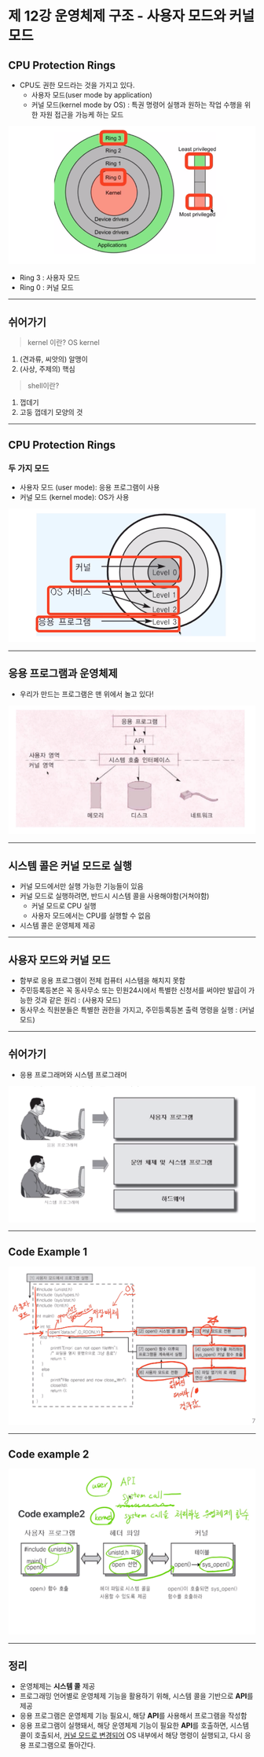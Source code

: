 # 제 12강 운영체제 구조 - 사용자 모드와 커널 모드 
## CPU Protection Rings 
- CPU도 권한 모드라는 것을 가지고 있다. 
  - 사용자 모드(user mode by application)
  - 커널 모드(kernel mode by OS) : 특권 명령어 실행과 원하는 작업 수행을 위한 자원 접근을 가능케 하는 모드 

![사용자 모드, 커널모드](../img/kernel_user_mode.png)
- Ring 3 : 사용자 모드 
- Ring 0 : 커널 모드 
---
## 쉬어가기 
> kernel 이란? OS kernel 
1. (견과류, 씨앗의) 알맹이 
2. (사상, 주제의) 핵심 
> shell이란? 
1. 껍데기 
2. 고둥 껍데기 모양의 것 
---
## CPU Protection Rings 
### 두 가지 모드 
- 사용자 모드 (user mode): 응용 프로그램이 사용 
- 커널 모드 (kernel mode): OS가 사용 

![사용자 모드, 커널모드2](../img/kernel_user_mode2.png)

---
## 응용 프로그램과 운영체제 
- 우리가 만드는 프로그램은 맨 위에서 놀고 있다! 

![응용 프로그램과 운영체제](../img/application_os.png)

---
## 시스템 콜은 커널 모드로 실행 
- 커널 모드에서만 실행 가능한 기능들이 있음 
- 커널 모드로 실행하려면, 반드시 시스템 콜을 사용해야함(거쳐야함)
  - 커널 모드로 CPU 실행 
  - 사용자 모드에서는 CPU를 실행할 수 없음 
- 시스템 콜은 운영체제 제공 

---
## 사용자 모드와 커널 모드 
- 함부로 응용 프로그램이 전체 컴퓨터 시스템을 해치지 못함 
- 주민등록등본은 꼭 동사무소 또는 민원24시에서 특별한 신청서를 써야만 발급이 가능한 것과 같은 원리 : (사용자 모드)
- 동사무소 직원분들은 특별한 권한을 가지고, 주민등록등본 출력 명령을 실행 : (커널모드)
---
## 쉬어가기 
- 응용 프로그래머와 시스템 프로그래머 

![응용 프로그래머와 시스템 프로그래머](../img/application_programmer_and_system_programmer.png)

---
## Code Example 1

![code example1](../img/code_example1.png)

---
## Code example 2

![code example2](../img/code_example2.png)

---
## 정리 
- 운영체제는 **시스템 콜** 제공 
- 프로그래밍 언어별로 운영체제 기능을 활용하기 위해, 시스템 콜을 기반으로 **API**를 제공 
- 응용 프로그램은 운영체제 기능 필요시, 해당 **API**를 사용해서 프로그램을 작성함 
- 응용 프로그램이 실행돼서, 해당 운영체제 기능이 필요한 **API**를 호출하면, 시스템 콜이 호출되서, <u>커널 모드로 변경되어</u> OS 내부에서 해당 명령이 실행되고, 다시 응용 프로그램으로 돌아간다. 